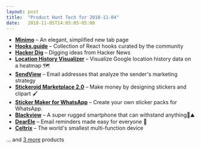 ```yaml
---
layout: post
title:  "Product Hunt Tech for 2018-11-04"
date:   2018-11-05T14:05:05-05:00
---
```


* **[Minimo](https://www.producthunt.com/posts/minimo?utm_campaign=producthunt-api&utm_medium=api&utm_source=Application%3A+Daily+Digest+RSS+%28ID%3A+3202%29)** – An elegant, simplified new tab page
* **[Hooks.guide](https://www.producthunt.com/posts/hooks-guide?utm_campaign=producthunt-api&utm_medium=api&utm_source=Application%3A+Daily+Digest+RSS+%28ID%3A+3202%29)** – Collection of React hooks curated by the community
* **[Hacker Dig](https://www.producthunt.com/posts/hacker-dig?utm_campaign=producthunt-api&utm_medium=api&utm_source=Application%3A+Daily+Digest+RSS+%28ID%3A+3202%29)** – Digging ideas from Hacker News
* **[Location History Visualizer](https://www.producthunt.com/posts/location-history-visualizer?utm_campaign=producthunt-api&utm_medium=api&utm_source=Application%3A+Daily+Digest+RSS+%28ID%3A+3202%29)** – Visualize Google location history data on a heatmap 🗺️
* **[SendView](https://www.producthunt.com/posts/sendview?utm_campaign=producthunt-api&utm_medium=api&utm_source=Application%3A+Daily+Digest+RSS+%28ID%3A+3202%29)** – Email addresses that analyze the sender's marketing strategy
* **[Stickeroid Marketplace 2.0](https://www.producthunt.com/posts/stickeroid-marketplace-2-0?utm_campaign=producthunt-api&utm_medium=api&utm_source=Application%3A+Daily+Digest+RSS+%28ID%3A+3202%29)** – Make money by designing stickers and clipart 🖌️
* **[Sticker Maker for WhatsApp](https://www.producthunt.com/posts/sticker-maker-for-whatsapp?utm_campaign=producthunt-api&utm_medium=api&utm_source=Application%3A+Daily+Digest+RSS+%28ID%3A+3202%29)** – Create your own sticker packs for WhatsApp.
* **[Blackview](https://www.producthunt.com/posts/blackview?utm_campaign=producthunt-api&utm_medium=api&utm_source=Application%3A+Daily+Digest+RSS+%28ID%3A+3202%29)** – A super rugged smartphone that can withstand anything📱⛰
* **[DearEle](https://www.producthunt.com/posts/dearele?utm_campaign=producthunt-api&utm_medium=api&utm_source=Application%3A+Daily+Digest+RSS+%28ID%3A+3202%29)** – Email reminders made easy for everyone 💌
* **[Celtrix](https://www.producthunt.com/posts/celtrix?utm_campaign=producthunt-api&utm_medium=api&utm_source=Application%3A+Daily+Digest+RSS+%28ID%3A+3202%29)** – The world's smallest multi-function device

… and [3 more](https://www.producthunt.com/tech) products
